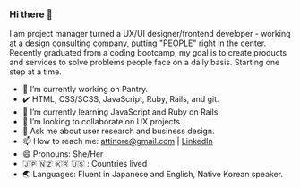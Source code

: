 ### Hi there 👋
I am project manager turned a UX/UI designer/frontend developer - working at a design consulting company, putting "PEOPLE" right in the center. Recently graduated from a coding bootcamp, my goal is to create products and services to solve problems people face on a daily basis. Starting one step at a time.

- 🔭 I’m currently working on Pantry.
- ✔️ HTML, CSS/SCSS, JavaScript, Ruby, Rails, and git.
- 🌱 I’m currently learning JavaScript and Ruby on Rails.
- 👯 I’m looking to collaborate on UX projects.
- 💬 Ask me about user research and business design.
- 📫 How to reach me: attinore@gmail.com | <a href="https://https://www.linkedin.com/in/hongjoo/" title="LinkedIn" rel="nofollow">LinkedIn</a>
- 😄 Pronouns: She/Her
- 🇯🇵 🇳🇿 🇰🇷 🇺🇸 : Countries lived
- 🌏 Languages: Fluent in Japanese and English, Native Korean speaker.

<!--
**attinore/attinore** is a ✨ _special_ ✨ repository because its `README.md` (this file) appears on your GitHub profile.
